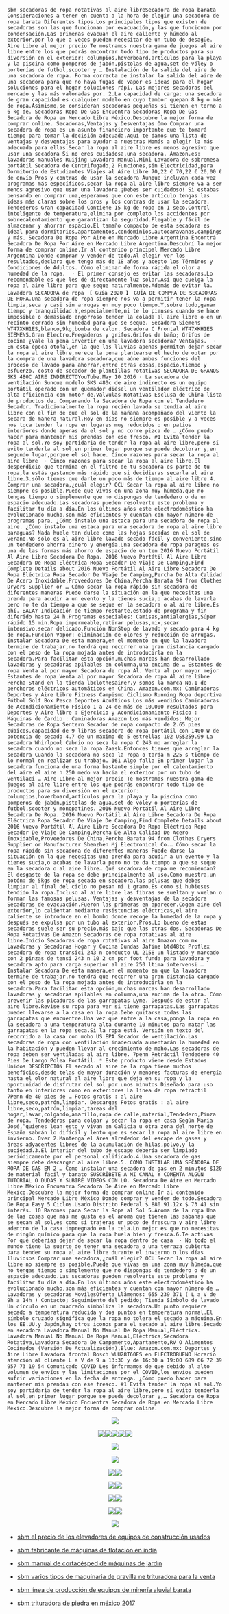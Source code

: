 
```
sbm secadoras de ropa rotativas al aire libreSecadora de ropa barata Consideraciones a tener en cuenta a la hora de elegir una secadora de ropa barata Diferentes tipos.Los principales tipos que existen de secadoras son las que funcionan por evacuación,y las que funcionan por condensación.Las primeras evacuan el aire caliente y húmedo al exterior,por lo que a veces pueden necesitar de un tubo de desagüe. Aire Libre al mejor precio Te mostramos nuestra gama de juegos al aire libre entre los que podrás encontrar todo tipo de productos para su diversión en el exterior: columpios,hoverboard,artículos para la playa y la piscina como pomperos de jabón,pistolas de agua,set de vóley o porterías de futbol,scooter y … Instalación de la salida del aire de una secadora de ropa. Forma correcta de instalar la salida del aire de una secadora para que no haya fugas de vapor es ideas para el hogar soluciones para el hogar soluciones rápi. Las mejores secadoras del mercado y las más valoradas por. 2.La capacidad de carga: una secadora de gran capacidad es cualquier modelo en cuyo tambor quepan 8 kg o más de ropa.Asimismo,se consideran secadoras pequeñas si tienen en torno a 6 kg de. Secadoras Ropa De Gas Encuentra Secadoras Ropa De Gas Secadora de Ropa en Mercado Libre México.Descubre la mejor forma de comprar online. Secadoras,Ventajas y Desventajas Omo Comprar una secadora de ropa es un asunto financiero importante que te tomará tiempo para tomar la decisión adecuada.Aquí te damos una lista de ventajas y desventajas para ayudar a nuestras Mamás a elegir la más adecuada para ellas.Secar la ropa al aire libre es menos agresivo que usar una secadora Si no eres cuidadosa,una secadora. Amazon.es: lavadoras manuales Ruijing Lavadora Manual,Mini Lavadora de sobremesa portátil Secadora de Centrifugado,2 Funciones,sin Electricidad,para Dormitorio de Estudiantes Viajes al Aire Libre 70,22 € 70,22 € 20,00 € de envío Pros y contras de usar la secadora Aunque incluyan cada vez programas más específicos,secar la ropa al aire libre siempre va a ser menos agresivo que usar una lavadora.¡Debes ser cuidadoso! Si estabas pensando en comprar una,esperamos que con este artículo tengas las ideas más claras sobre los pros y los contras de usar la secadora. Tendederos Gran capacidad Contiene 15 kg de ropa en 1 seco.Control inteligente de temperatura,elimina por completo los accidentes por sobrecalentamiento que garantizan la seguridad.Plegable y fácil de almacenar y ahorrar espacio.El tamaño compacto de esta secadora es ideal para dormitorios,apartamentos,condominios,autocaravanas,campings y más. Secadora De Ropa Por Aire en Mercado Libre Argentina Encontrá Secadora De Ropa Por Aire en Mercado Libre Argentina.Descubrí la mejor forma de comprar online.Ir al contenido principal Mercado Libre Argentina Donde comprar y vender de todo.Al elegir ver los resultados,declaro que tengo más de 18 años y acepto los Términos y Condiciones de Adultos. Cómo eliminar de forma rápida el olor a humedad de la ropa.  · El primer consejo es evitar las secadoras.Lo recomendable es que les dé directamente luz solar.Así que cuelga la ropa al aire libre para que seque naturalmente.Además de evitar la. Lavadora SECADORA de ropa 【 Guía 2020 】 GUÍA DE COMPRA DE SECADORAS DE ROPA.Una secadora de ropa siempre nos va a permitir tener la ropa limpia,seca y casi sin arrugas en muy poco tiempo.Y,sobre todo,ganar tiempo y tranquilidad.Y,especialmente,ni te lo pienses cuando se hace imposible o demasiado engorroso tender la colada al aire libre o en un recinto cerrado sin humedad para que se seque. Secadora Siemens WT47XKH1ES,blanco,9kg,bomba de calor. Secadora C Frontal WT47XKH1ES SIEMENS.Gran Electro.Fregaderos y grifos.Grifos de baño; Grifos de cocina ¿Vale la pena invertir en una lavadora secadora? Ventajas.  · En esta época otoñal,en la que las lluvias apenas permiten dejar secar la ropa al aire libre,merece la pena plantearse el hecho de optar por la compra de una lavadora secadora,que aúne ambas funciones del proceso de lavado para ahorrar,entre otras cosas,espacio,tiempo y esfuerzo. costo de secador de plantillas rotativas SECADORA DE GRANOS SKS 480C AIRE INDIRECTOYouTube.May 10 2016 · La secadora de ventilación Suncue modelo SKS 480c de aire indirecto es un equipo portátil operado con un quemador diésel un ventilador eléctrico de alta eficiencia con motor de.Válvulas Rotativas Esclusa de China lista de productos de. Comparando la Secadora de Ropa con el Tendedero Secador. Tradicionalmente la ropa recién lavada se tendía al aire libre con el fin de que el sol de la mañana acompañado del viento la secara de manera natural.Hoy en días no siempre es posible y a veces nos toca tender la ropa en lugares muy reducidos o en patios interiores donde apenas da el sol y no corre pizca de … ¿Cómo puedo hacer para mantener mis prendas con ese fresco. #1 Evita tender la ropa al sol.Yo soy partidaria de tender la ropa al aire libre,pero sí evito tenderla al sol,en primer lugar porque se puede decolorar y,en segundo lugar,porque el sol hace. Cinco razones para secar la ropa al aire libre  · Cinco razones para secar la ropa al aire libre.El desperdicio que termina en el filtro de tu secadora es parte de tu ropa,la estás gastando más rápido que si decidieras secarla al aire libre.3.sólo tienes que darle un poco más de tiempo al aire libre.4. Comprar una secadora,¿cuál elegir? OCU Secar la ropa al aire libre no siempre es posible.Puede que vivas en una zona muy húmeda,que no tengas tiempo o simplemente que no dispongas de tendedero o de un espacio adecuado.Las secadoras pueden resolverte este problema y facilitar tu día a día.En los últimos años este electrodoméstico ha evolucionado mucho,son más eficientes y cuentan con mayor número de programas para. ¿Cómo instalo una estaca para una secadora de ropa al aire. ¿Cómo instalo una estaca para una secadora de ropa al aire libre paraguas? Nada huele tan dulce como las hojas secadas en el sol de verano.No sólo es al aire libre lavado secado fácil y conveniente,sino un tendedero ahorra dinero y energía.Una secadora de ropa paraguas es una de las formas más ahorro de espacio de un ten 2016 Nuevo Portátil Al Aire Libre Secadora De Ropa. 2016 Nuevo Portátil Al Aire Libre Secadora De Ropa Eléctrica Ropa Secador De Viaje De Camping,Find Complete Details about 2016 Nuevo Portátil Al Aire Libre Secadora De Ropa Eléctrica Ropa Secador De Viaje De Camping,Percha De Alta Calidad De Acero Inoxidable,Proveedores De China,Percha Barata 94 from Clothes Dryers Supplier or … Cómo secar la ropa rápido sin secadora de diferentes maneras Puede darse la situación en la que necesitas una prenda para acudir a un evento y la tienes sucia,o acabas de lavarla pero no te da tiempo a que se seque en la secadora o al aire libre.Es ahí. BALAY Indicación de tiempo restante,estado de programa y fin diferido hasta 24 h.Programas especiales: Camisas,antialergias,Súper rápido 15 min.Ropa impermeable,retirar pelusas,mix,secar intensivo,secar delicado.Función NonStop de lavado y secado para 4 kg de ropa.Función Vapor: eliminación de olores y reducción de arrugas. Instalar Secadora De esta manera,en el momento en que la lavadora termine de trabajar,no tendrá que recorrer una gran distancia cargado con el peso de la ropa mojada antes de introducirla en la secadora.Para facilitar esta opción,muchas marcas han desarrollado lavadoras y secadoras apilables en columna,una encima de … Estantes de ropa Venta al por mayor Secadora de ropa Al. Venta al por mayor mejor Estantes de ropa Venta al por mayor Secadora de ropa Al aire libre Percha Stand en la tienda lbclothesairer.y somos la marca No.1 de percheros eléctricos automáticos en China. Amazon.com.mx: Caminadoras Deportes y Aire Libre Fitness Campismo Ciclismo Running Ropa deportiva Fútbol Golf Box Pesca Deportes Acuáticos Los más vendidos Caminadoras de Acondicionamiento Físico 1 a 24 de más de 10,000 resultados para Deportes y Aire libre : Ejercicio y Acondicionamiento Físico : Máquinas de Cardio : Caminadoras Amazon Los más vendidos: Mejor Secadoras de Ropa Sentern Secador de ropa compacto de 2.65 pies cúbicos,capacidad de 9 libras secadora de ropa portátil con 1400 W de potencia de secado 4.7 de un máximo de 5 estrellas 102 US$259.99 La secadora Whirlpool Cabrio no seca la ropa C 243 mo arreglar la secadora cuando no seca la ropa Zaask.Entonces tienes que arreglar la secadora Cuando la secadora no seca la ropa o tarda m 225 s tiempo de lo normal en realizar su trabajo… 161 Algo falla En primer lugar la secadora funciona de una forma bastante simple por el calentamiento del aire el aire h 250 medo va hacia el exterior por un tubo de ventilaci … Aire Libre al mejor precio Te mostramos nuestra gama de juegos al aire libre entre los que podrás encontrar todo tipo de productos para su diversión en el exterior: columpios,hoverboard,artículos para la playa y la piscina como pomperos de jabón,pistolas de agua,set de vóley o porterías de futbol,scooter y monopatines. 2016 Nuevo Portátil Al Aire Libre Secadora De Ropa. 2016 Nuevo Portátil Al Aire Libre Secadora De Ropa Eléctrica Ropa Secador De Viaje De Camping,Find Complete Details about 2016 Nuevo Portátil Al Aire Libre Secadora De Ropa Eléctrica Ropa Secador De Viaje De Camping,Percha De Alta Calidad De Acero Inoxidable,Proveedores De China,Percha Barata 94 from Clothes Dryers Supplier or Manufacturer Shenzhen Mj Electronical Co.… Cómo secar la ropa rápido sin secadora de diferentes maneras Puede darse la situación en la que necesitas una prenda para acudir a un evento y la tienes sucia,o acabas de lavarla pero no te da tiempo a que se seque en la secadora o al aire libre… Qué secadora de ropa me recomiendan? El desgaste de la ropa se debe principalmente al uso.Como muestra,un botón: de 5kgs de ropa secada en secadora,las pelusas que debes limpiar al final del ciclo no pesan ni 1 gramo.Es como si hubieses tendido la ropa.Incluso al aire libre las fibras se sueltan y vuelan o forman las famosas pelusas. Ventajas y desventajas de la secadora Secadoras de evacuación.Fueron las primeras en aparecer.Cogen aire del exterior,lo calientan mediante resistencias eléctricas,el aire caliente se introduce en el bombo donde recoge la humedad de la ropa y después se expulsa por un tubo al exterior.Pros.Lo bueno de estas secadoras suele ser su precio,más bajo que las otras dos. Secadoras De Ropa Rotativas De Amazon Secadoras de ropa rotativas al aire libre.Inicio Secadoras de ropa rotativas al aire Amazon com mx Lavadoras y Secadoras Hogar y Cocina Dundas Jafine btd48tc Proflex secadora de ropa transici 243 n conducto UL 2158 un listado y marcado con 2 pinzas de tensi 243 n 10 2 cm por foot funda para lavadora y secadora apto para carga superior al aire 250 ltima intervensi … Instalar Secadora De esta manera,en el momento en que la lavadora termine de trabajar,no tendrá que recorrer una gran distancia cargado con el peso de la ropa mojada antes de introducirla en la secadora.Para facilitar esta opción,muchas marcas han desarrollado lavadoras y secadoras apilables en columna,una encima de la otra. Cómo prevenir las picaduras de las garrapatas Lyme. Después de estar al aire libre.Revise su ropa para ver si tiene garrapatas.Las garrapatas pueden llevarse a la casa en la ropa.Debe quitarse todas las garrapatas que encuentre.Una vez que entre a la casa,ponga la ropa en la secadora a una temperatura alta durante 10 minutos para matar las garrapatas en la ropa seca.Si la ropa está. Versión en texto del recorrido a la casa con moho US EPA Secador de ventilación.Las secadoras de ropa con ventilación inadecuada aumentarán la humedad en la habitación y pueden llevar al crecimiento de moho.Las secadoras de ropa deben ser ventiladas al aire libre. 7penn Retráctil Tendedero 40 Pies De Largo Polea Portátil. * Este producto viene desde Estados Unidos DESCRIPCIÓN El secado al aire de la ropa tiene muchos beneficios,desde telas de mayor duración y menores facturas de energía hasta el olor natural al aire libre que deja en su ropa y la oportunidad de disfrutar del sol por unos minutos Diseñado para uso tanto en interiores como en exteriores La línea de ropa retráctil 7Penn de 40 pies de … Fotos gratis : al aire libre,seco,patrón,limpiar. Descargas Fotos gratis : al aire libre,seco,patrón,limpiar,tareas del hogar,lavar,colgando,amarillo,ropa de calle,material,Tendedero,Pinza de ropa. Tendederos para colgar y secar la ropa en casa Según María José,“quienes lean esto y vivan en Galicia u otra zona del norte de España sabrán lo difícil y lento que es secar la ropa al aire libre en invierno. Over 2.Mantenga el área alrededor del escape de gases y áreas adyacentes libres de la acumulación de hilas,polvo,y la suciedad.3.El interior del tubo de escape debería ser limpiado periódicamente por el personal calificado.4.Una secadora de gas siempre debe descargar al aire libre.5. COMO INSTALAR UNA SECADORA DE ROPA DE GAS EN 2 … Como instalar una secadora de gas en 2 minutos $120 de material fácil y barato SUSCRÍBETE A MI CANAL Y COMENTA ALGÚN TUTORIAL O DUDAS Y SUBIRÉ VIDEOS CON LO. Secadora De Aire en Mercado Libre México Encuentra Secadora De Aire en Mercado Libre México.Descubre la mejor forma de comprar online.Ir al contenido principal Mercado Libre México Donde comprar y vender de todo.Secadora De Ropa Easy 5 Ciclos.Usado Distrito Federal $ 880 91.12x $ 73 41 sin interés. 10 Razones para Secar la Ropa al Sol 5.Aroma de la ropa Una de las cosas que más me gusta es el aroma que tienen las sabanas que se secan al sol,es como si trajeras un poco de frescura y aire libre adentro de la casa impregnado en la tela.Lo mejor es que no necesitas de ningún químico para que la ropa huela bien y fresca.6.Te activas Por qué deberías dejar de secar la ropa dentro de casa  · No todo el mundo tiene la suerte de tener una secadora o una terraza cubierta para tender su ropa al aire libre durante el invierno o los días lluviosos Comprar una secadora,¿cuál elegir? OCU Secar la ropa al aire libre no siempre es posible.Puede que vivas en una zona muy húmeda,que no tengas tiempo o simplemente que no dispongas de tendedero o de un espacio adecuado.Las secadoras pueden resolverte este problema y facilitar tu día a día.En los últimos años este electrodoméstico ha evolucionado mucho,son más eficientes y cuentan con mayor número de … Lavadoras y secadoras MovilesOferta Llámenos: 655 239 371 ( L a V de 9h a 14h ) Contacto; Seguimiento del pedido; Tienda Símbolo de lavado Un círculo en un cuadrado simboliza la secadora.Un punto requiere secado a temperatura reducida y dos puntos en temperatura normal.El símbolo cruzado significa que la ropa no tolera el secado a máquina.En los EE.UU.y Japón,hay otros iconos para el secado al aire libre.Secado en secadora Lavadora Manual No Manual De Ropa Manual,Eléctrica. Lavadora Manual No Manual De Ropa Manual,Eléctrica,Secadora Rotativa,Lavadora Secadora De Campamento,Apartamento,RV O Alimentos Cocinados (Versión De Actualización),Blue: Amazon.com.mx: Deportes y Aire Libre Lavadora frontal Bosch WUU28T60ES en ELECTROBUENO Horario atención al cliente L a V de 9 a 13:30 y de 16:30 a 19:00 689 66 72 39 957 73 19 54 Comunicado COVID Les informamos de que debido al alto volumen de envíos y las limitaciones por el COVID,los envíos pueden sufrir variaciones en la fecha de entrega. ¿Cómo puedo hacer para mantener mis prendas con ese fresco. #1 Evita tender la ropa al sol.Yo soy partidaria de tender la ropa al aire libre,pero sí evito tenderla al sol,en primer lugar porque se puede decolorar y,… Secadora de Ropa en Mercado Libre México Encuentra Secadora de Ropa en Mercado Libre México.Descubre la mejor forma de comprar online. 
```

<div align="center">

<a href="https://es-crusher.shibang-china.com/github&k=sbm+secadoras+de+ropa+rotativas+al+aire+libre"><img src="https://static.shibang-china.com/es/crusher/logo.jpg"></a>

<a href="https://es-crusher.shibang-china.com/github&k=sbm+secadoras+de+ropa+rotativas+al+aire+libre"><img src="https://static.shibang-china.com/es/crusher/index.jpg"></a><a href="https://es-crusher.shibang-china.com/material.htmlgithub&k=sbm+secadoras+de+ropa+rotativas+al+aire+libre"><img src="https://static.shibang-china.com/es/crusher/material.jpg"></a><a href="https://es-crusher.shibang-china.com/application.htmlgithub&k=sbm+secadoras+de+ropa+rotativas+al+aire+libre"><img src="https://static.shibang-china.com/es/crusher/application.jpg"></a><a href="https://es-crusher.shibang-china.com/aboutus.htmlgithub&k=sbm+secadoras+de+ropa+rotativas+al+aire+libre"><img src="https://static.shibang-china.com/es/crusher/aboutus.jpg"></a><a href="https://es-crusher.shibang-china.com/contact.htmlgithub&k=sbm+secadoras+de+ropa+rotativas+al+aire+libre"><img src="https://static.shibang-china.com/es/crusher/contact.jpg"></a>

<a href="https://es-crusher.shibang-china.com/github&k=sbm+secadoras+de+ropa+rotativas+al+aire+libre"><img src="https://static.shibang-china.com/es/crusher/banner.jpg"></a>

<a href="https://swt.shibang-china.com/github&k=sbm+secadoras+de+ropa+rotativas+al+aire+libre"><img src="https://static.shibang-china.com/es/crusher/text.jpg"></a>

<a href="https://swt.shibang-china.com/github&k=sbm+secadoras+de+ropa+rotativas+al+aire+libre"><img src="https://static.shibang-china.com/es/crusher/chat.jpg"></a><a href="https://es-crusher.shibang-china.com/contact.htmlgithub&k=sbm+secadoras+de+ropa+rotativas+al+aire+libre"><img src="https://static.shibang-china.com/es/crusher/message.jpg"></a>

<a href="https://es-crusher.shibang-china.com/products/pe.htmlgithub&k=sbm+secadoras+de+ropa+rotativas+al+aire+libre"><img src="https://static.shibang-china.com/es/crusher/pe.jpg"></a><a href="https://es-crusher.shibang-china.com/products/pf.htmlgithub&k=sbm+secadoras+de+ropa+rotativas+al+aire+libre"><img src="https://static.shibang-china.com/es/crusher/pf.jpg"></a>

<a href="https://es-crusher.shibang-china.com/products/hpt.htmlgithub&k=sbm+secadoras+de+ropa+rotativas+al+aire+libre"><img src="https://static.shibang-china.com/es/crusher/hpt.jpg"></a><a href="https://es-crusher.shibang-china.com/products/vsi.htmlgithub&k=sbm+secadoras+de+ropa+rotativas+al+aire+libre"><img src="https://static.shibang-china.com/es/crusher/vsi.jpg"></a>

<a href="https://es-crusher.shibang-china.com/products/klv.htmlgithub&k=sbm+secadoras+de+ropa+rotativas+al+aire+libre"><img src="https://static.shibang-china.com/es/crusher/klv.jpg"></a><a href="https://es-crusher.shibang-china.com/products/portable.htmlgithub&k=sbm+secadoras+de+ropa+rotativas+al+aire+libre"><img src="https://static.shibang-china.com/es/crusher/portable.jpg"></a>

<a href="https://swt.shibang-china.com/github&k=sbm+secadoras+de+ropa+rotativas+al+aire+libre"><img src="https://static.shibang-china.com/es/crusher/case.jpg"></a>

</div>


* [sbm el precio de los elevadores de equipos de construcción usados](sbm%20el%20precio%20de%20los%20elevadores%20de%20equipos%20de%20construcci%C3%B3n%20usados.md)

* [sbm fabricante de máquinas de flotación en india](sbm%20fabricante%20de%20m%C3%A1quinas%20de%20flotaci%C3%B3n%20en%20india.md)

* [sbm manual de cortacésped de máquinas de jardín](sbm%20manual%20de%20cortac%C3%A9sped%20de%20m%C3%A1quinas%20de%20jard%C3%ADn.md)

* [sbm varios tipos de maquinaria de gravilla ne trituradora para la venta](sbm%20varios%20tipos%20de%20maquinaria%20de%20gravilla%20ne%20trituradora%20para%20la%20venta.md)

* [sbm línea de producción de equipos de minería aluvial barata](sbm%20l%C3%ADnea%20de%20producci%C3%B3n%20de%20equipos%20de%20miner%C3%ADa%20aluvial%20barata.md)

* [sbm trituradora de piedra en méxico 2017](sbm%20trituradora%20de%20piedra%20en%20m%C3%A9xico%202017.md)